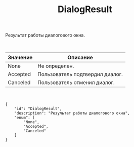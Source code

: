 ﻿---
layout: default
title: DialogResult
position: 
categories: 
tags: 
---

Результат работы диалогового окна.

 

|Значение|Описание|
|--------|--------|
|None|Не определен.|
|Accepted|Пользователь подтвердил диалог.|
|Canceled|Пользователь отменил диалог.|

    

```
{
	"id": "DialogResult",
	"description": "Результат работы диалогового окна",
	"enum": [
		"None",
		"Accepted",
		"Canceled"
	]
}
```

 

 

